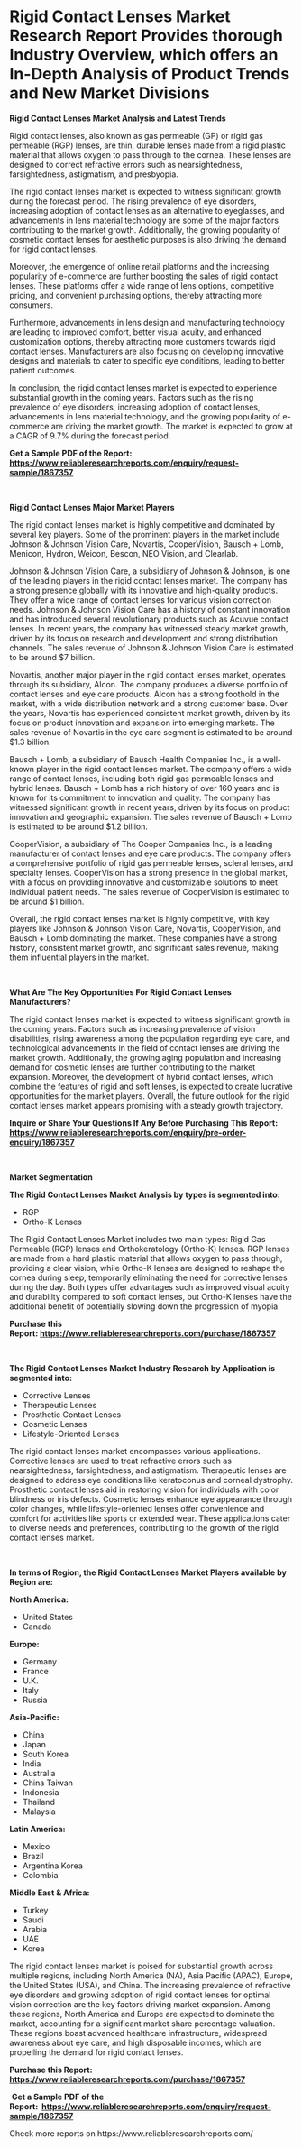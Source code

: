 <p><h1>Rigid Contact Lenses Market Research Report Provides thorough Industry Overview, which offers an In-Depth Analysis of Product Trends and New Market Divisions</h1></p><p><strong>Rigid Contact Lenses Market Analysis and Latest Trends</strong></p>
<p><p>Rigid contact lenses, also known as gas permeable (GP) or rigid gas permeable (RGP) lenses, are thin, durable lenses made from a rigid plastic material that allows oxygen to pass through to the cornea. These lenses are designed to correct refractive errors such as nearsightedness, farsightedness, astigmatism, and presbyopia.</p><p>The rigid contact lenses market is expected to witness significant growth during the forecast period. The rising prevalence of eye disorders, increasing adoption of contact lenses as an alternative to eyeglasses, and advancements in lens material technology are some of the major factors contributing to the market growth. Additionally, the growing popularity of cosmetic contact lenses for aesthetic purposes is also driving the demand for rigid contact lenses.</p><p>Moreover, the emergence of online retail platforms and the increasing popularity of e-commerce are further boosting the sales of rigid contact lenses. These platforms offer a wide range of lens options, competitive pricing, and convenient purchasing options, thereby attracting more consumers.</p><p>Furthermore, advancements in lens design and manufacturing technology are leading to improved comfort, better visual acuity, and enhanced customization options, thereby attracting more customers towards rigid contact lenses. Manufacturers are also focusing on developing innovative designs and materials to cater to specific eye conditions, leading to better patient outcomes.</p><p>In conclusion, the rigid contact lenses market is expected to experience substantial growth in the coming years. Factors such as the rising prevalence of eye disorders, increasing adoption of contact lenses, advancements in lens material technology, and the growing popularity of e-commerce are driving the market growth. The market is expected to grow at a CAGR of 9.7% during the forecast period.</p></p>
<p><strong>Get a Sample PDF of the Report:&nbsp; <a href="https://www.reliableresearchreports.com/enquiry/request-sample/1867357">https://www.reliableresearchreports.com/enquiry/request-sample/1867357</a></strong></p>
<p>&nbsp;</p>
<p><strong>Rigid Contact Lenses Major Market Players</strong></p>
<p><p>The rigid contact lenses market is highly competitive and dominated by several key players. Some of the prominent players in the market include Johnson & Johnson Vision Care, Novartis, CooperVision, Bausch + Lomb, Menicon, Hydron, Weicon, Bescon, NEO Vision, and Clearlab. </p><p>Johnson & Johnson Vision Care, a subsidiary of Johnson & Johnson, is one of the leading players in the rigid contact lenses market. The company has a strong presence globally with its innovative and high-quality products. They offer a wide range of contact lenses for various vision correction needs. Johnson & Johnson Vision Care has a history of constant innovation and has introduced several revolutionary products such as Acuvue contact lenses. In recent years, the company has witnessed steady market growth, driven by its focus on research and development and strong distribution channels. The sales revenue of Johnson & Johnson Vision Care is estimated to be around $7 billion.</p><p>Novartis, another major player in the rigid contact lenses market, operates through its subsidiary, Alcon. The company produces a diverse portfolio of contact lenses and eye care products. Alcon has a strong foothold in the market, with a wide distribution network and a strong customer base. Over the years, Novartis has experienced consistent market growth, driven by its focus on product innovation and expansion into emerging markets. The sales revenue of Novartis in the eye care segment is estimated to be around $1.3 billion.</p><p>Bausch + Lomb, a subsidiary of Bausch Health Companies Inc., is a well-known player in the rigid contact lenses market. The company offers a wide range of contact lenses, including both rigid gas permeable lenses and hybrid lenses. Bausch + Lomb has a rich history of over 160 years and is known for its commitment to innovation and quality. The company has witnessed significant growth in recent years, driven by its focus on product innovation and geographic expansion. The sales revenue of Bausch + Lomb is estimated to be around $1.2 billion.</p><p>CooperVision, a subsidiary of The Cooper Companies Inc., is a leading manufacturer of contact lenses and eye care products. The company offers a comprehensive portfolio of rigid gas permeable lenses, scleral lenses, and specialty lenses. CooperVision has a strong presence in the global market, with a focus on providing innovative and customizable solutions to meet individual patient needs. The sales revenue of CooperVision is estimated to be around $1 billion.</p><p>Overall, the rigid contact lenses market is highly competitive, with key players like Johnson & Johnson Vision Care, Novartis, CooperVision, and Bausch + Lomb dominating the market. These companies have a strong history, consistent market growth, and significant sales revenue, making them influential players in the market.</p></p>
<p>&nbsp;</p>
<p><strong>What Are The Key Opportunities For Rigid Contact Lenses Manufacturers?</strong></p>
<p><p>The rigid contact lenses market is expected to witness significant growth in the coming years. Factors such as increasing prevalence of vision disabilities, rising awareness among the population regarding eye care, and technological advancements in the field of contact lenses are driving the market growth. Additionally, the growing aging population and increasing demand for cosmetic lenses are further contributing to the market expansion. Moreover, the development of hybrid contact lenses, which combine the features of rigid and soft lenses, is expected to create lucrative opportunities for the market players. Overall, the future outlook for the rigid contact lenses market appears promising with a steady growth trajectory.</p></p>
<p><strong>Inquire or Share Your Questions If Any Before Purchasing This Report: <a href="https://www.reliableresearchreports.com/enquiry/pre-order-enquiry/1867357">https://www.reliableresearchreports.com/enquiry/pre-order-enquiry/1867357</a></strong></p>
<p>&nbsp;</p>
<p><strong>Market Segmentation</strong></p>
<p><strong>The Rigid Contact Lenses Market Analysis by types is segmented into:</strong></p>
<p><ul><li>RGP</li><li>Ortho-K Lenses</li></ul></p>
<p><p>The Rigid Contact Lenses Market includes two main types: Rigid Gas Permeable (RGP) lenses and Orthokeratology (Ortho-K) lenses. RGP lenses are made from a hard plastic material that allows oxygen to pass through, providing a clear vision, while Ortho-K lenses are designed to reshape the cornea during sleep, temporarily eliminating the need for corrective lenses during the day. Both types offer advantages such as improved visual acuity and durability compared to soft contact lenses, but Ortho-K lenses have the additional benefit of potentially slowing down the progression of myopia.</p></p>
<p><strong>Purchase this Report:&nbsp;<a href="https://www.reliableresearchreports.com/purchase/1867357">https://www.reliableresearchreports.com/purchase/1867357</a></strong></p>
<p>&nbsp;</p>
<p><strong>The Rigid Contact Lenses Market Industry Research by Application is segmented into:</strong></p>
<p><ul><li>Corrective Lenses</li><li>Therapeutic Lenses</li><li>Prosthetic Contact Lenses</li><li>Cosmetic Lenses</li><li>Lifestyle-Oriented Lenses</li></ul></p>
<p><p>The rigid contact lenses market encompasses various applications. Corrective lenses are used to treat refractive errors such as nearsightedness, farsightedness, and astigmatism. Therapeutic lenses are designed to address eye conditions like keratoconus and corneal dystrophy. Prosthetic contact lenses aid in restoring vision for individuals with color blindness or iris defects. Cosmetic lenses enhance eye appearance through color changes, while lifestyle-oriented lenses offer convenience and comfort for activities like sports or extended wear. These applications cater to diverse needs and preferences, contributing to the growth of the rigid contact lenses market.</p></p>
<p>&nbsp;</p>
<p><strong>In terms of Region, the Rigid Contact Lenses Market Players available by Region are:</strong></p>
<p>
    <p> <strong> North America: </strong>
        <ul>
            <li>United States</li>
            <li>Canada</li>
        </ul>
        </p> 
    <p> <strong> Europe: </strong>
        <ul>
            <li>Germany</li>
            <li>France</li>
            <li>U.K.</li>
            <li>Italy</li>
            <li>Russia</li>
        </ul>
        </p> 
    <p> <strong> Asia-Pacific: </strong>
        <ul>
            <li>China</li>
            <li>Japan</li>
            <li>South Korea</li>
            <li>India</li>
            <li>Australia</li>
            <li>China Taiwan</li>
            <li>Indonesia</li>
            <li>Thailand</li>
            <li>Malaysia</li>
        </ul>
        </p> 
    <p> <strong> Latin America: </strong>
        <ul>
            <li>Mexico</li>
            <li>Brazil</li>
            <li>Argentina Korea</li>
            <li>Colombia</li>
        </ul>
        </p> 
    <p> <strong> Middle East & Africa: </strong>
        <ul>
            <li>Turkey</li>
            <li>Saudi</li>
            <li>Arabia</li>
            <li>UAE</li>
            <li>Korea</li>
        </ul>
    </p>
    </p>
<p><p>The rigid contact lenses market is poised for substantial growth across multiple regions, including North America (NA), Asia Pacific (APAC), Europe, the United States (USA), and China. The increasing prevalence of refractive eye disorders and growing adoption of rigid contact lenses for optimal vision correction are the key factors driving market expansion. Among these regions, North America and Europe are expected to dominate the market, accounting for a significant market share percentage valuation. These regions boast advanced healthcare infrastructure, widespread awareness about eye care, and high disposable incomes, which are propelling the demand for rigid contact lenses.</p></p>
<p><strong>Purchase this Report: <a href="https://www.reliableresearchreports.com/purchase/1867357">https://www.reliableresearchreports.com/purchase/1867357</a></strong></p>
<p>&nbsp;<strong>Get a Sample PDF of the Report:&nbsp;&nbsp;<a href="https://www.reliableresearchreports.com/enquiry/request-sample/1867357">https://www.reliableresearchreports.com/enquiry/request-sample/1867357</a></strong></p>
<p><strong></strong></p>
<p>Check more reports on https://www.reliableresearchreports.com/</p>